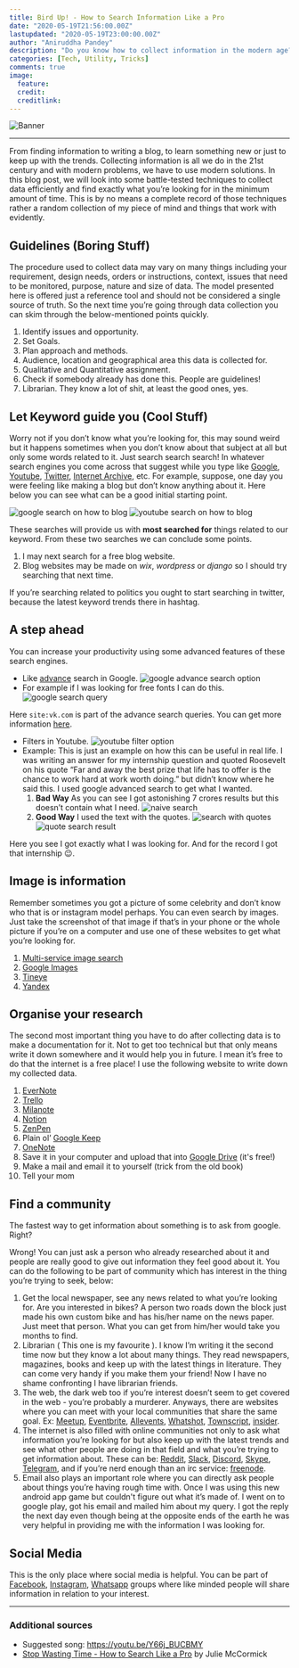 ```yaml
---
title: Bird Up! - How to Search Information Like a Pro
date: "2020-05-19T21:56:00.00Z"
lastupdated: "2020-05-19T23:00:00.00Z"
author: "Aniruddha Pandey"
description: "Do you know how to collect information in the modern age?"
categories: [Tech, Utility, Tricks]
comments: true
image:
  feature: 
  credit: 
  creditlink: 
---
```


![Banner]()

---

From finding information to writing a blog, to learn something new or just to keep up with the trends. Collecting information is all we do in the 21st century and with modern problems, we have to use modern solutions. In this blog post, we will look into some battle-tested techniques to collect data efficiently and find exactly what you’re looking for in the minimum amount of time. This is by no means a complete record of those techniques rather a random collection of my piece of mind and things that work with evidently.

## Guidelines (Boring Stuff)
The procedure used to collect data may vary on many things including your requirement, design needs, orders or instructions, context, issues that need to be monitored, purpose, nature and size of data. The model presented here is offered just a reference tool and should not be considered a single source of truth. So the next time you’re going through data collection you can skim through the below-mentioned points quickly.
1. Identify issues and opportunity.
2. Set Goals.
3. Plan approach and methods.
4. Audience, location and geographical area this data is collected for.
5. Qualitative and Quantitative assignment.
6. Check if somebody already has done this. People are guidelines!
7. Librarian. They know a lot of shit, at least the good ones, yes.

## Let Keyword guide you (Cool Stuff)
Worry not if you don’t know what you’re looking for, this may sound weird but it happens sometimes when you don’t know about that subject at all but only some words related to it. Just search search search! In whatever search engines you come across that suggest while you type like [Google](https://www.google.com/), [Youtube](https://www.youtube.com/), [Twitter](https://www.twitter.com/), [Internet Archive](https://archive.org/), etc. For example, suppose, one day you were feeling like making a blog but don’t know anything about it. Here below you can see what can be a good initial starting point.

![google search on how to blog](./google-search.png)
![youtube search on how to blog](./youtube-search.png)

These searches will provide us with **most searched for** things related to our keyword. From these two searches we can conclude some points.
1. I may next search for a free blog website.
2. Blog websites may be made on _wix_, _wordpress_ or _django_ so I should try searching that next time.

If you’re searching related to politics you ought to start searching in twitter, because the latest keyword trends there in hashtag.

## A step ahead
You can increase your productivity using some advanced features of these search engines.
- Like [advance](https://www.google.com/advanced_search) search in Google.
![google advance search option](./advance-search.png)
- For example if I was looking for free fonts I can do this.
![google search query](./search-query.png)

Here `site:vk.com` is part of the advance search queries. You can get more information [here](http://www.googleguide.com/advanced_operators_reference.html).

- Filters in Youtube.
![youtube filter option](./youtube-filter.png)
- Example: This is just an example on how this can be useful in real life. I was writing an answer for my internship question and quoted Roosevelt on his quote “Far and away the best prize that life has to offer is the chance to work hard at work worth doing.” but didn’t know where he said this. I used google advanced search to get what I wanted.
	1. **Bad Way**
	As you can see I got astonishing 7 crores results but this doesn’t contain what I need.
	![naive search](./naive-search.png)
	2. **Good Way**
	I used the text with the quotes.
	![search with quotes](./search-with-quotes.png)
	![quote search result](./quote-search-result.png)

Here you see I got exactly what I was looking for. And for the record I got that internship 😉.

## Image is information
Remember sometimes you got a picture of some celebrity and don’t know who that is or instagram model perhaps. You can even search by images. Just take the screenshot of that image if that’s in your phone or the whole picture if you’re on a computer and use one of these websites to get what you’re looking for.
1. [Multi-service image search](https://iqdb.org/)
2. [Google Images](https://images.google.com/)
3. [Tineye](https://tineye.com/)
4. [Yandex](https://yandex.com/images/)

## Organise your research
The second most important thing you have to do after collecting data is to make a documentation for it. Not to get too technical but that only means write it down somewhere and it would help you in future. I mean it’s free to do that the internet is a free place! I use the following website to write down my collected data.
1. [EverNote](https://evernote.com/)
2. [Trello](https://trello.com/)
3. [Milanote](https://milanote.com/)
4. [Notion](https://www.notion.so/)
5. [ZenPen](https://zenpen.io/)
6. Plain ol’ [Google Keep](https://keep.google.com/)
7. [OneNote](https://www.onenote.com/)
8. Save it in your computer and upload that into [Google Drive](https://www.google.com/drive/) (it's free!)
9. Make a mail and email it to yourself (trick from the old book)
10. Tell your mom

## Find a community
The fastest way to get information about something is to ask from google. Right?

Wrong! You can just ask a person who already researched about it and people are really good to give out information they feel good about it. You can do the following to be part of community which has interest in the thing you’re trying to seek, below:
1. Get the local newspaper, see any news related to what you’re looking for. Are you interested in bikes? A person two roads down the block just made his own custom bike and has his/her name on the news paper. Just meet that person. What you can get from him/her would take you months to find.
2. Librarian ( This one is my favourite ). I know I’m writing it the second time now but they know a lot about many things. They read newspapers, magazines, books and keep up with the latest things in literature. They can come very handy if you make them your friend! Now I have no shame confronting I have librarian friends.
3. The web, the dark web too if you’re interest doesn’t seem to get covered in the web - you’re probably a murderer. Anyways, there are websites where you can meet with your local communities that share the same goal. Ex: [Meetup](https://www.meetup.com/), [Eventbrite](https://www.eventbrite.com/), [Allevents](https://allevents.in/), [Whatshot](https://www.whatshot.in/), [Townscript](https://www.townscript.com/), [insider](https://www.insider.in/).
4. The internet is also filled with online communities not only to ask what information you’re looking for but also keep up with the latest trends and see what other people are doing in that field and what you’re trying to get information about. These can be: [Reddit](https://www.reddit.com/), [Slack](https://slack.com/), [Discord](https://discord.com/), [Skype](https://www.skype.com/en/), [Telegram](https://telegram.org/), and if you’re nerd enough than an irc service: [freenode](https://freenode.net/).
5. Email also plays an important role where you can directly ask people about things you’re having rough time with. Once I was using this new android app game but couldn't figure out what it’s made of. I went on to google play, got his email and mailed him about my query. I got the reply the next day even though being at the opposite ends of the earth he was very helpful in providing me with the information I was looking for.

## Social Media
This is the only place where social media is helpful. You can be part of [Facebook](https://www.facebook.com/), [Instagram](https://www.instagram.com/?hl=en), [Whatsapp](https://www.whatsapp.com/) groups where like minded people will share information in relation to your interest.

---
### Additional sources

- Suggested song: https://youtu.be/Y66j_BUCBMY
- [Stop Wasting Time - How to Search Like a Pro](https://www.lifehack.org/articles/technology/stop-wasting-time-how-to-search-like-a-pro.html) by Julie McCormick